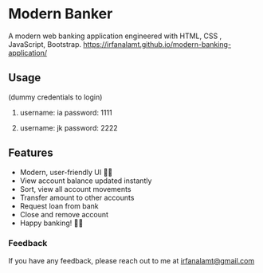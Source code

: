 # Modern Banker

A modern web banking application engineered with HTML, CSS , JavaScript, Bootstrap.
https://irfanalamt.github.io/modern-banking-application/

## Usage

(dummy credentials to login)

1. username: ia
   password: 1111

2. username: jk
   password: 2222

## Features

- Modern, user-friendly UI 🌟✨
- View account balance updated instantly
- Sort, view all account movements
- Transfer amount to other accounts
- Request loan from bank
- Close and remove account
- Happy banking! 💸😊

### Feedback

If you have any feedback, please reach out to me at irfanalamt@gmail.com
